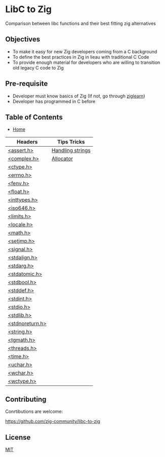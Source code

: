 # LibC to Zig

Comparison between libc functions and their best fitting zig alternatives

## Objectives

- To make it easy for new Zig developers coming from a C background
- To define the best practices in Zig in lieau with traditional C Code
- To provide enough material for developers who are willing to transition old legacy C code to Zig

## Pre-requisite

- Developer must know basics of Zig (If not, go through [ziglearn](https://ziglearn.org))
- Developer has programmed in C before

## Table of Contents

- [Home](/)

| Headers | Tips Tricks | 
| ---     | ---         |
| [\<assert.h\>](/headers/assert_h.md "LibC to Zig: <assert.h>") | [Handling strings](/tips_tricks/01_handling_strings.md) |
| [\<complex.h\>](/headers/complex_h.md "LibC to Zig: <complex.h>") | [Allocator](/tips_tricks/01_allocator.md) |
| [\<ctype.h\>](/headers/ctype_h.md "LibC to Zig: <ctype.h>") |  |
| [\<errno.h\>](/headers/errno_h.md "LibC to Zig: <errno.h>") |  |
| [\<fenv.h\>](/headers/fenv_h.md "LibC to Zig: <fenv.h>") |     |
| [\<float.h\>](/headers/float_h.md "LibC to Zig: <float.h>") |  |
| [\<inttypes.h\>](/headers/inttypes_h.md "LibC to Zig: <inttypes.h>") |         |
| [\<iso646.h\>](/headers/iso646_h.md "LibC to Zig: <iso646.h>") |       |
| [\<limits.h\>](/headers/limits_h.md "LibC to Zig: <limits.h>") |       |
| [\<locale.h\>](/headers/locale_h.md "LibC to Zig: <locale.h>") |       |
| [\<math.h\>](/headers/math_h.md "LibC to Zig: <math.h>") |     |
| [\<setjmp.h\>](/headers/setjmp_h.md "LibC to Zig: <setjmp.h>") |       |
| [\<signal.h\>](/headers/signal_h.md "LibC to Zig: <signal.h>") |       |
| [\<stdalign.h\>](/headers/stdalign_h.md "LibC to Zig: <stdalign.h>") |         |
| [\<stdarg.h\>](/headers/stdarg_h.md "LibC to Zig: <stdarg.h>") |       |
| [\<stdatomic.h\>](/headers/stdatomic_h.md "LibC to Zig: <stdatomic.h>") |      |
| [\<stdbool.h\>](/headers/stdbool_h.md "LibC to Zig: <stdbool.h>") |    |
| [\<stddef.h\>](/headers/stddef_h.md "LibC to Zig: <stddef.h>") |       |
| [\<stdint.h\>](/headers/stdint_h.md "LibC to Zig: <stdint.h>") |       |
| [\<stdio.h\>](/headers/stdio_h.md "LibC to Zig: <stdio.h>") |  |
| [\<stdlib.h\>](/headers/stdlib_h.md "LibC to Zig: <stdlib.h>") |       |
| [\<stdnoreturn.h\>](/headers/stdnoreturn_h.md "LibC to Zig: <stdnoreturn.h>") |        |
| [\<string.h\>](/headers/string_h.md "LibC to Zig: <string.h>") |       |
| [\<tgmath.h\>](/headers/tgmath_h.md "LibC to Zig: <tgmath.h>") |       |
| [\<threads.h\>](/headers/threads_h.md "LibC to Zig: <threads.h>") |    |
| [\<time.h\>](/headers/time_h.md "LibC to Zig: <time.h>") |     |
| [\<uchar.h\>](/headers/uchar_h.md "LibC to Zig: <uchar.h>") |  |
| [\<wchar.h\>](/headers/wchar_h.md "LibC to Zig: <wchar.h>") |  |
| [\<wctype.h\>](/headers/wctype_h.md "LibC to Zig: <wctype.h>") |       |

## Contributing

Conrtibutions are welcome:

https://github.com/zig-community/libc-to-zig

## License

[MIT](/LICENSE)
